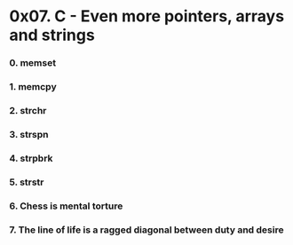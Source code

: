 # 0x07. C - Even more pointers, arrays and strings

### 0. memset

### 1. memcpy

### 2. strchr

### 3. strspn

### 4. strpbrk

### 5. strstr

### 6. Chess is mental torture

### 7. The line of life is a ragged diagonal between duty and desire


